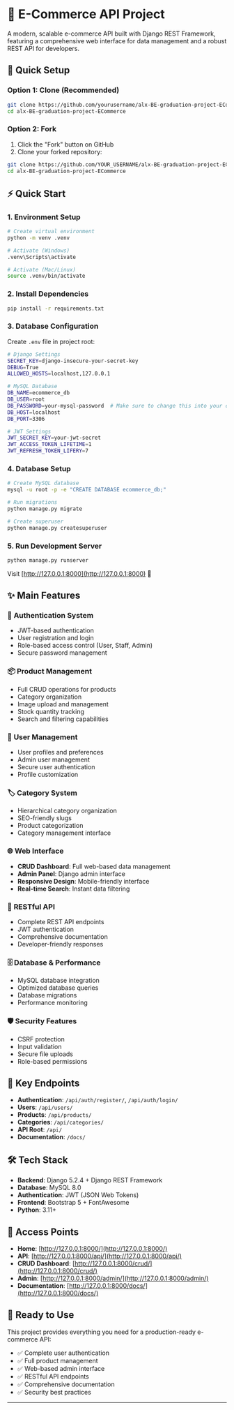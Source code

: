 # 🛒 E-Commerce API Project

A modern, scalable e-commerce API built with Django REST Framework, featuring a comprehensive web interface for data management and a robust REST API for developers.

## 🚀 Quick Setup

### Option 1: Clone (Recommended)
```bash
git clone https://github.com/yourusername/alx-BE-graduation-project-ECommerce.git
cd alx-BE-graduation-project-ECommerce
```

### Option 2: Fork
1. Click the "Fork" button on GitHub
2. Clone your forked repository:
```bash
git clone https://github.com/YOUR_USERNAME/alx-BE-graduation-project-ECommerce.git
cd alx-BE-graduation-project-ECommerce
```

## ⚡ Quick Start

### 1. Environment Setup
```bash
# Create virtual environment
python -m venv .venv

# Activate (Windows)
.venv\Scripts\activate

# Activate (Mac/Linux)
source .venv/bin/activate
```

### 2. Install Dependencies
```bash
pip install -r requirements.txt
```

### 3. Database Configuration
Create `.env` file in project root:
```bash
# Django Settings
SECRET_KEY=django-insecure-your-secret-key
DEBUG=True
ALLOWED_HOSTS=localhost,127.0.0.1

# MySQL Database
DB_NAME=ecommerce_db
DB_USER=root
DB_PASSWORD=your-mysql-password  # Make sure to change this into your own password
DB_HOST=localhost
DB_PORT=3306

# JWT Settings
JWT_SECRET_KEY=your-jwt-secret
JWT_ACCESS_TOKEN_LIFETIME=1
JWT_REFRESH_TOKEN_LIFERY=7
```

### 4. Database Setup
```bash
# Create MySQL database
mysql -u root -p -e "CREATE DATABASE ecommerce_db;"

# Run migrations
python manage.py migrate

# Create superuser
python manage.py createsuperuser
```

### 5. Run Development Server
```bash
python manage.py runserver
```

Visit [http://127.0.0.1:8000](http://127.0.0.1:8000) 🎉

## ✨ Main Features

### 🔐 **Authentication System**
- JWT-based authentication
- User registration and login
- Role-based access control (User, Staff, Admin)
- Secure password management

### 📦 **Product Management**
- Full CRUD operations for products
- Category organization
- Image upload and management
- Stock quantity tracking
- Search and filtering capabilities

### 👥 **User Management**
- User profiles and preferences
- Admin user management
- Secure user authentication
- Profile customization

### 🏷️ **Category System**
- Hierarchical category organization
- SEO-friendly slugs
- Product categorization
- Category management interface

### 🌐 **Web Interface**
- **CRUD Dashboard**: Full web-based data management
- **Admin Panel**: Django admin interface
- **Responsive Design**: Mobile-friendly interface
- **Real-time Search**: Instant data filtering

### 🔌 **RESTful API**
- Complete REST API endpoints
- JWT authentication
- Comprehensive documentation
- Developer-friendly responses

### 🗄️ **Database & Performance**
- MySQL database integration
- Optimized database queries
- Database migrations
- Performance monitoring

### 🛡️ **Security Features**
- CSRF protection
- Input validation
- Secure file uploads
- Role-based permissions

## 🎯 **Key Endpoints**

- **Authentication**: `/api/auth/register/`, `/api/auth/login/`
- **Users**: `/api/users/`
- **Products**: `/api/products/`
- **Categories**: `/api/categories/`
- **API Root**: `/api/`
- **Documentation**: `/docs/`

## 🛠️ **Tech Stack**

- **Backend**: Django 5.2.4 + Django REST Framework
- **Database**: MySQL 8.0
- **Authentication**: JWT (JSON Web Tokens)
- **Frontend**: Bootstrap 5 + FontAwesome
- **Python**: 3.11+

## 📱 **Access Points**

- **Home**: [http://127.0.0.1:8000/](http://127.0.0.1:8000/)
- **API**: [http://127.0.0.1:8000/api/](http://127.0.0.1:8000/api/)
- **CRUD Dashboard**: [http://127.0.0.1:8000/crud/](http://127.0.0.1:8000/crud/)
- **Admin**: [http://127.0.0.1:8000/admin/](http://127.0.0.1:8000/admin/)
- **Documentation**: [http://127.0.0.1:8000/docs/](http://127.0.0.1:8000/docs/)

## 🚀 **Ready to Use**

This project provides everything you need for a production-ready e-commerce API:
- ✅ Complete user authentication
- ✅ Full product management
- ✅ Web-based admin interface
- ✅ RESTful API endpoints
- ✅ Comprehensive documentation
- ✅ Security best practices

---

